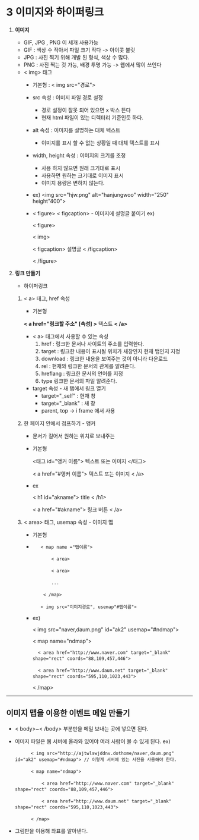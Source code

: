 3 이미지와 하이퍼링크
========================
1. **이미지**

    * GIF, JPG , PNG 이 세개 사용가능
    * GIF : 색상 수 작아서 파일 크기 작다 -> 아이콧 불릿
    * JPG : 사진 찍기 위해 개발 된 형식, 색상 수 많다.
    * PNG : 사진 찍는 것 가능, 배경 투명 가능 -> 웹에서 많이 쓰인다
    * < img> 태그
        - 기본형 : < img src="경로">
        - src 속성 : 이미지 파일 경로 설정
            - 경로 설정이 잘못 되어 있으면 x 박스 뜬다
            - 현재 html 파일이 있는 디렉터리 기준인듯 하다.
        - alt 속성 : 이미지를 설명하는 대체 텍스트
            - 이미지를 표시 할 수 없는 상황일 때 대체 텍스트를 표시
        - width, height 속성 : 이미지의 크기를 조정
            - 사용 하지 않으면 원래 크기대로 표시
            - 사용하면 원하는 크기대로 이미지 표시
            - 이미지 용량은 변하지 않는다.
        - ex) <img src="hjw.png" alt="hanjungwoo" width="250" height"400">
        - < figure> < figcaption> - 이미지에 설명글 붙이기
            ex) 
            
            < figure>
            
            < img>
            
            < figcaption> 설명글 < /figcaption> 
            
            < /figure>

2. **링크 만들기**
    * 하이퍼링크
    1. < a> 태그, href 속성
        - 기본형

        **< a href="링크할 주소"  [속성] >** 텍스트 **< /a>**
        - < a> 태그에서 사용할 수 있는 속성
            1. href : 링크한 문서나 사이트의 주소를 입력한다.
            2. target : 링크한 내용이 표시될 위치가 새창인지 현재 탭인지 지정
            3. download : 링크한 내용을 보여주는 것이 아니라 다운로드
            4. rel : 현재와 링크한 문서의 관계를 알려준다.
            5. hreflang : 링크한 문서의 언어를 지정
            6. type 링크한 문서의 파일 알려준다.
        - target 속성 - 새 탭에서 링크 열기
            - target="_self" : 현재 창
            - target="_blank" : 새 창
            - parent, top -> i frame 에서 사용
    2. 한 페이지 안에서 점프하기 - 앵커
        - 문서가 길어서 원하는 위치로 보내주는
        - 기본형

             <태그 id="앵커 이름"> 텍스트 또는 이미지 </태그>

             < a href="#앵커 이름"> 텍스트 또는 이미지 < /a>
        - ex

            < h1 id="akname">  title < /h1>

            < a href="#akname"> 링크 버튼 < /a>
    3. < area> 태그, usemap 속성 - 이미지 맵
        - 기본형
        -        < map name ="맵이름">

                     < area>
              
                     < area>
              
                     ...
            
                  < /map>

                 < img src="이미지경로", usemap"#맵이름">
        - ex)
        
            < img src="naver,daum.png" id="ak2" usemap="#ndmap">

            < map name="ndmap">
            
                < area href="http://www.naver.com" target="_blank" shape="rect" coords="88,109,457,446">
            
                < area href="http://www.daum.net" target="_blank" shape="rect" coords="595,110,1023,443">
        
            < /map>

* * *
## 이미지 맵을 이용한 이벤트 메일 만들기

* < body>~< /body> 부분만을 메일 보내는 곳에 넣으면 된다.
* 이미지 파일은 웹 서버에 올라와 있어야 여러 사람이 볼 수 있게 된다.
ex)
            
            < img src="http://ajtwlswjddnv.dothome/naver,daum.png" id="ak2" usemap="#ndmap"> // 이렇게 서버에 있는 사진을 사용해야 한다.

            < map name="ndmap">
            
                < area href="http://www.naver.com" target="_blank" shape="rect" coords="88,109,457,446">
            
                < area href="http://www.daum.net" target="_blank" shape="rect" coords="595,110,1023,443">
        
            < /map>
* 그림판을 이용해 좌표를 알아낸다.